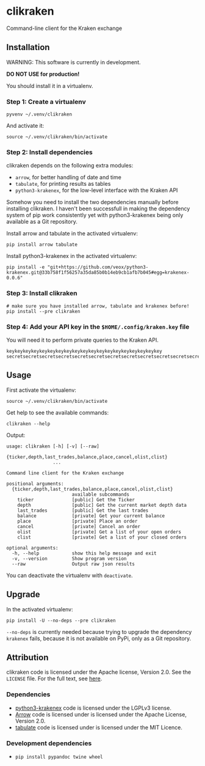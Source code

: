 # clikraken

Command-line client for the Kraken exchange

## Installation

WARNING: This software is currently in development.

**DO NOT USE for production!**

You should install it in a virtualenv.

### Step 1: Create a virtualenv

```
pyvenv ~/.venv/clikraken
```

And activate it:

```
source ~/.venv/clikraken/bin/activate
```

### Step 2: Install dependencies

clikraken depends on the following extra modules:

* `arrow`, for better handling of date and time
* `tabulate`, for printing results as tables
* `python3-krakenex`, for the low-level interface with the Kraken API

Somehow you need to install the two dependencies manually before installing clikraken. I haven't been successfull in making the dependency system of pip work consistently yet with python3-krakenex being only available as a Git repository.

Install arrow and tabulate in the activated virtualenv:

```
pip install arrow tabulate
```

Install python3-krakenex in the activated virtualenv:

```
pip install -e "git+https://github.com/veox/python3-krakenex.git@33b758f1f56257a35da85b0b14eb9cb1afb7b045#egg=krakenex-0.0.6"
```

### Step 3: Install clikraken

```
# make sure you have installed arrow, tabulate and krakenex before!
pip install --pre clikraken
```

### Step 4: Add your API key in the `$HOME/.config/kraken.key` file

You will need it to perform private queries to the Kraken API.

```
keykeykeykeykeykeykeykeykeykeykeykeykeykeykeykeykeykeykey
secretsecretsecretsecretsecretsecretsecretsecretsecretsecretsecretsecretsecretsecretsecret
```

## Usage

First activate the virtualenv:

```
source ~/.venv/clikraken/bin/activate
```

Get help to see the available commands:

```
clikraken --help
```

Output:

```
usage: clikraken [-h] [-v] [--raw]
                 {ticker,depth,last_trades,balance,place,cancel,olist,clist}
                 ...

Command line client for the Kraken exchange

positional arguments:
  {ticker,depth,last_trades,balance,place,cancel,olist,clist}
                        available subcommands
    ticker              [public] Get the Ticker
    depth               [public] Get the current market depth data
    last_trades         [public] Get the last trades
    balance             [private] Get your current balance
    place               [private] Place an order
    cancel              [private] Cancel an order
    olist               [private] Get a list of your open orders
    clist               [private] Get a list of your closed orders

optional arguments:
  -h, --help            show this help message and exit
  -v, --version         Show program version
  --raw                 Output raw json results
```

You can deactivate the virtualenv with `deactivate`.

## Upgrade

In the activated virtualenv:

```
pip install -U --no-deps --pre clikraken
```

`--no-deps` is currently needed because trying to upgrade the dependency `krakenex` fails, because it is not available on PyPi, only as a Git repository.

## Attribution

clikraken code is licensed under the Apache license, Version 2.0.
See the `LICENSE` file. For the full text, see [here][corelicense].

### Dependencies

* [python3-krakenex][python3-krakenex] code is licensed under the LGPLv3 license.
* [Arrow][arrow-license] code is licensed under is licensed under the Apache License, Version 2.0.
* [tabulate][tabulate-license] code is licensed under is licensed under the MIT Licence.

### Development dependencies

* `pip install pypandoc twine wheel`

[corelicense]: https://www.apache.org/licenses/LICENSE-2.0
[python3-krakenex]: https://github.com/veox/python3-krakenex
[arrow-license]: https://github.com/crsmithdev/arrow/blob/master/LICENSE
[tabulate-license]: https://pypi.python.org/pypi/tabulate
